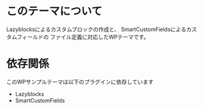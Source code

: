 # このテーマについて
Lazyblocksによるカスタムブロックの作成と、
SmartCustomFieldsによるカスタムフィールドの
ファイル定義に対応したWPテーマです。

# 依存関係
このWPサンプルテーマは以下のプラグインに依存しています

- Lazyblocks
- SmartCustomFields